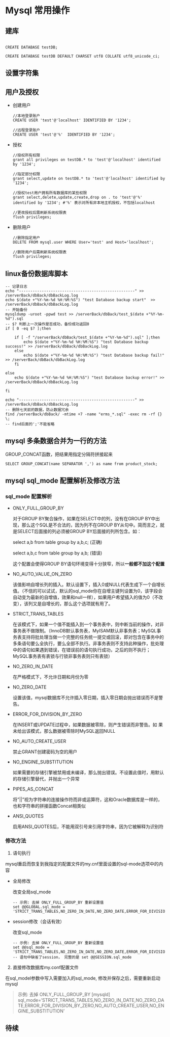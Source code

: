 # Mysql 常用操作

## 建库

```

CREATE DATABASE testDB; 

CREATE DATABASE testDB DEFAULT CHARSET utf8 COLLATE utf8_unicode_ci;

```

## 设置字符集

## 用户及授权

- 创建用户

  ``` Mysql
  //本地登录账户
  CREATE USER 'test'@'localhost' IDENTIFIED BY '1234';

  //远程登录账户
  CREATE USER 'test'@'%'  IDENTIFIED BY '1234'; 

  ```
  
- 授权
  
  ``` Mysql
  //授权所有权限
  grant all privileges on testDB.* to 'test'@'localhost' identified by '1234'; 
  
  //指定部分权限
  grant select,update on testDB.* to 'test'@'localhost' identified by '1234'; 
  
  //授权test用户拥有所有数据库的某些权限
  grant select,delete,update,create,drop on . to 'test'@'%' identified by '1234'; #'%' 表示对所有非本地主机授权，不包括localhost
  
  //更改授权后需刷新系统权限表
  flush privileges; 
  
  ```

- 删除用户

  ```
  //删除指定用户
  DELETE FROM mysql.user WHERE User='test' and Host='localhost'; 
  
  //删除用户后需刷新系统权限表
  flush privileges; 
  ```

## linux备份数据库脚本

```shell
-- 记录日志
echo "---------------------------------------------------" >> /serverBack/dbBack/dbBackLog.log
echo $(date +"%Y-%m-%d %H:%M:%S") "test Database backup start"  >> /serverBack/dbBack/dbBackLog.log
-- 开始备份
mysqldump -uroot -ppwd test >> /serverBack/dbBack/test_$(date +"%Y-%m-%d").sql
-- $? 判断上一次操作是否成功，备份成功返回0
if [ 0 -eq $? ];then

    if [ -f "/serverBack/dbBack/test_$(date +"%Y-%m-%d").sql" ];then
        echo $(date +"%Y-%m-%d %H:%M:%S") "test Database backup success!" >> /serverBack/dbBack/dbBackLog.log
    else
        echo $(date +"%Y-%m-%d %H:%M:%S") "test Database backup fail!" >> /serverBack/dbBack/dbBackLog.log
    fi

else
    echo $(date +"%Y-%m-%d %H:%M:%S") "test Database backup error!" >> /serverBack/dbBack/dbBackLog.log

fi

echo "---------------------------------------------------" >> /serverBack/dbBack/dbBackLog.log
-- 删除七天前的数据，防止数据冗余
find /serverBack/dbBack/ -mtime +7 -name "erms_*.sql" -exec rm -rf {} \;
-- find后面的';'不能省略
```

## mysql 多条数据合并为一行的方法

GROUP_CONCAT函数，把结果用指定分隔符拼接起来

```Mysql
SELECT GROUP_CONCAT(name SEPARATOR ',') as name from product_stock;
```

## mysql sql_mode 配置解析及修改方法

### sql_mode 配置解析

- ONLY_FULL_GROUP_BY

    对于GROUP BY聚合操作，如果在SELECT中的列，没有在GROUP BY中出现，那么这个SQL是不合法的，因为列不在GROUP BY从句中。简而言之，就是SELECT后面接的列必须被GROUP BY后面接的列所包含。如：
    
    select a,b from table group by a,b,c; (正确)
    
    select a,b,c from table group by a,b; (错误)
    
    这个配置会使得GROUP BY语句环境变得十分狭窄，所以**一般都不加这个配置**

- NO_AUTO_VALUE_ON_ZERO

    该值影响自增长列的插入。默认设置下，插入0或NULL代表生成下一个自增长值。（不信的可以试试，默认的sql_mode你在自增主键列设置为0，该字段会自动变为最新的自增值，效果和null一样），如果用户希望插入的值为0（不改变），该列又是自增长的，那么这个选项就有用了。

- STRICT_TRANS_TABLES

    在该模式下，如果一个值不能插入到一个事务表中，则中断当前的操作，对非事务表不做限制。（InnoDB默认事务表，MyISAM默认非事务表；MySQL事务表支持将批处理当做一个完整的任务统一提交或回滚，即对包含在事务中的多条语句要么全执行，要么全部不执行。非事务表则不支持此种操作，批处理中的语句如果遇到错误，在错误前的语句执行成功，之后的则不执行；MySQL事务表有表锁与行锁非事务表则只有表锁）

- NO_ZERO_IN_DATE

    在严格模式下，不允许日期和月份为零

- NO_ZERO_DATE

    设置该值，mysql数据库不允许插入零日期，插入零日期会抛出错误而不是警告。

- ERROR_FOR_DIVISION_BY_ZERO

    在INSERT或UPDATE过程中，如果数据被零除，则产生错误而非警告。如 果未给出该模式，那么数据被零除时MySQL返回NULL

- NO_AUTO_CREATE_USER

    禁止GRANT创建密码为空的用户

- NO_ENGINE_SUBSTITUTION

    如果需要的存储引擎被禁用或未编译，那么抛出错误。不设置此值时，用默认的存储引擎替代，并抛出一个异常

-  PIPES_AS_CONCAT

    将”||”视为字符串的连接操作符而非或运算符，这和Oracle数据库是一样的，也和字符串的拼接函数Concat相类似

-  ANSI_QUOTES

    启用ANSI_QUOTES后，不能用双引号来引用字符串，因为它被解释为识别符

### 修改方法

1. 语句执行

  mysql重启而恢复到我指定的配置文件的my.cnf里面设置的sql-mode选项中的内容
  
  - 全局修改

    改变全局sql_mode
  
    ``` Mysql
    -- 示例: 去掉 ONLY_FULL_GROUP_BY 重新设置值
    set @@GLOBAL.sql_mode = 'STRICT_TRANS_TABLES,NO_ZERO_IN_DATE,NO_ZERO_DATE,ERROR_FOR_DIVISION_BY_ZERO,NO_AUTO_CREATE_USER,NO_ENGINE_SUBSTITUTION';
    ```
    
  - session修改（会话有效）

    改变sql_mode
  
    ``` Mysql
    -- 示例: 去掉 ONLY_FULL_GROUP_BY 重新设置值
    set @@sql_mode = 'STRICT_TRANS_TABLES,NO_ZERO_IN_DATE,NO_ZERO_DATE,ERROR_FOR_DIVISION_BY_ZERO,NO_AUTO_CREATE_USER,NO_ENGINE_SUBSTITUTION';
    -- 语句中缺省了session， 完整的是 set @@SESSION.sql_mode
    ```

2. 直接修改数据库my.conf配置文件

  在sql_model参数中写入需要加入的sql_mode, 修改并保存之后，需要重新启动mysql

  >  示例: 去掉 ONLY_FULL_GROUP_BY
  >  [mysqld]
  >  sql_mode=’STRICT_TRANS_TABLES,NO_ZERO_IN_DATE,NO_ZERO_DATE,ERROR_FOR_DIVISION_BY_ZERO,NO_AUTO_CREATE_USER,NO_ENGINE_SUBSTITUTION’
  

## 待续